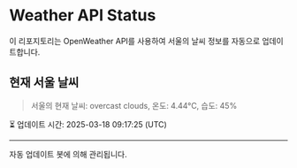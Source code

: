 
# Weather API Status

이 리포지토리는 OpenWeather API를 사용하여 서울의 날씨 정보를 자동으로 업데이트합니다.

## 현재 서울 날씨
> 서울의 현재 날씨: overcast clouds, 온도: 4.44°C, 습도: 45%

⏳ 업데이트 시간: 2025-03-18 09:17:25 (UTC)

---
자동 업데이트 봇에 의해 관리됩니다.
